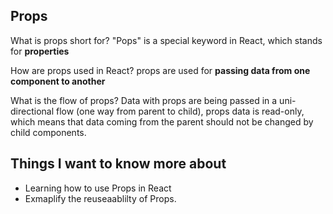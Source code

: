 


## Props




What is props short for?
"Pops" is a special keyword in React, which stands for **properties**

How are props used in React?
 props are used for **passing data from one component to another**




What is the flow of props?
Data with props are being passed in a uni-directional flow (one way from parent to child), props data is read-only, which means that data coming from the parent should not be changed by child components.


## Things I want to know more about

- Learning how to use Props in React
- Exmaplify the reuseaablilty of Props.